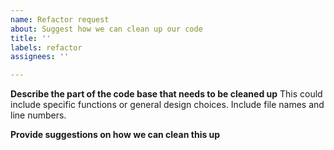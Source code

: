 ```yaml
---
name: Refactor request
about: Suggest how we can clean up our code
title: ''
labels: refactor
assignees: ''

---
```


**Describe the part of the code base that needs to be cleaned up**
This could include specific functions or general design choices. Include file names and line numbers.

**Provide suggestions on how we can clean this up**

